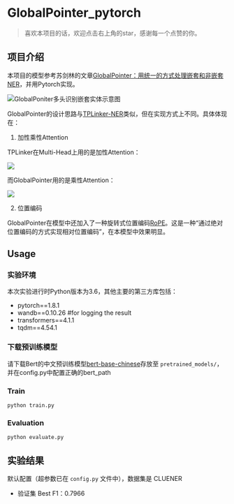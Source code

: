 # GlobalPointer_pytorch

> 喜欢本项目的话，欢迎点击右上角的star，感谢每一个点赞的你。

## 项目介绍

本项目的模型参考苏剑林的文章[GlobalPointer：用统一的方式处理嵌套和非嵌套NER](https://kexue.fm/archives/8373)，并用Pytorch实现。

![GlobalPoniter多头识别嵌套实体示意图](https://kexue.fm/usr/uploads/2021/05/2377306125.png "GlobalPoniter多头识别嵌套实体示意图")

GlobalPointer的设计思路与[TPLinker-NER](https://github.com/gaohongkui/TPLinker-NER)类似，但在实现方式上不同。具体体现在：

1. 加性乘性Attention

TPLinker在Multi-Head上用的是加性Attention：

<!-- $$s_α(i,j)=W_{o,α}tanh(W_{h,α}[h_i,h_j]+b_{h,α})+b_{o,α}$$ -->

![](https://latex.codecogs.com/svg.image?s%20_%20%7B%20%5Calpha%20%7D%20(%20i%20,%20j%20)%20=%20W%20_%20%7B%20o%20,%20%5Calpha%20%7D%20%5Coperatorname%20%7B%20tanh%20%7D%20(%20W%20_%20%7B%20h%20,%20%5Calpha%20%7D%20%5B%20h%20_%20%7B%20i%20%7D%20,%20h%20_%20%7B%20j%20%7D%20%5D%20+%20b%20_%20%7B%20h%20,%20%5Calpha%20%7D%20)%20+%20b%20_%20%7B%20o%20,%20%5Calpha%20%7D)

而GlobalPointer用的是乘性Attention：

<!-- $$s_α(i,j)=q^⊤_{i,α}k_{j,α}$$ -->

![](https://latex.codecogs.com/svg.image?s%20_%20%7B%20%5Calpha%20%7D%20(%20i%20,%20j%20)%20=%20q%20_%20%7B%20i%20,%20%5Calpha%20%7D%20%5E%20%7B%20T%20%7D%20k%20_%20%7B%20j%20,%20%5Calpha%20%7D)

2. 位置编码

GlobalPointer在模型中还加入了一种旋转式位置编码[RoPE](https://kexue.fm/archives/8265)。这是一种“通过绝对位置编码的方式实现相对位置编码”，在本模型中效果明显。

## Usage

### 实验环境

本次实验进行时Python版本为3.6，其他主要的第三方库包括：

* pytorch==1.8.1
* wandb==0.10.26 #for logging the result
* transformers==4.1.1
* tqdm==4.54.1

### 下载预训练模型

请下载Bert的中文预训练模型[bert-base-chinese](https://huggingface.co/bert-base-chinese)存放至 `pretrained_models/`，并在config.py中配置正确的bert_path

### Train

```
python train.py
```

### Evaluation

```
python evaluate.py
```

## 实验结果

默认配置（超参数已在 `config.py` 文件中），数据集是 CLUENER

* 验证集 Best F1：0.7966
